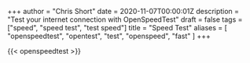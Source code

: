 +++
author = "Chris Short"
date = 2020-11-07T00:00:01Z
description = "Test your internet connection with OpenSpeedTest"
draft = false
tags = ["speed", "speed test", "test speed"]
title = "Speed Test"
aliases = [
    "openspeedtest",
    "opentest",
    "test",
    "openspeed",
    "fast"
]
+++

{{< openspeedtest >}}